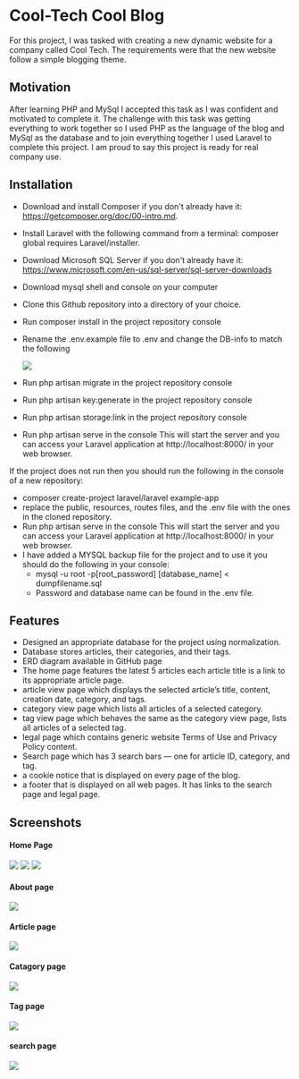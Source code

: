 
# Cool-Tech Cool Blog

For this project, I was tasked with creating a new dynamic website for a company called Cool Tech. The requirements were that the new website follow a simple blogging theme.


## Motivation
After learning PHP and MySql I accepted this task as I was confident and motivated to complete it. The challenge with this task was getting everything to work together so I used PHP as the language of the blog and MySql as the database and to join everything together I used Laravel to complete this project. I am proud to say this project is ready for real company use.


## Installation

- Download and install Composer if you don't already have it: https://getcomposer.org/doc/00-intro.md.
- Install Laravel with the following command from a terminal: composer global requires Laravel/installer.
- Download Microsoft SQL Server if you don't already have it: https://www.microsoft.com/en-us/sql-server/sql-server-downloads
- Download mysql shell and console on your computer

- Clone this Github repository into a directory of your choice.
- Run composer install in the project repository console
- Rename the .env.example file to .env and change the DB-info to match the following
 
  <img src="database.png" />
  
- Run php artisan migrate in the project repository console
- Run php artisan key:generate in the project repository console
- Run php artisan storage:link in the project repository console
- Run php artisan serve in the console This will start the server and you can access your Laravel application at http://localhost:8000/ in your web browser.

If the project does not run then you should run the following in the console of a new repository:
- composer create-project laravel/laravel example-app
- replace the public, resources, routes files, and the .env file with the ones in the cloned repository.
- Run php artisan serve in the console This will start the server and you can access your Laravel application at http://localhost:8000/ in your web browser.
- I have added a MYSQL backup file for the project and to use it you should do the following in your console:
   + mysql -u root -p[root_password] [database_name] < dumpfilename.sql
   + Password and database name can be found in the .env file.
    
## Features

- Designed an appropriate database for the project using normalization.
- Database stores articles, their categories, and their tags.
- ERD diagram available in GitHub page
- The home page features the latest 5 articles each article title is a link to its appropriate article page.
- article view page which displays the selected article’s title, content, creation date, category, and tags.
-  category view page which lists all articles of a selected category.
- tag view page which behaves the same as the category view page, lists all articles of a selected tag.
- legal page which contains generic website Terms of Use and Privacy Policy content.
- Search page which has 3 search bars — one for article ID, category, and tag.
- a cookie notice that is displayed on every page of the blog.
- a footer that is displayed on all web pages. It has links to the search page and legal page.

## Screenshots
#### Home Page
<img src="Screenshot-blog1.png" />
<img src="Screenshot-blog2.png" />
<img src="Screenshot-blog3.png" />

#### About page
<img src="Screenshot-blog-about.png" />

#### Article page
<img src="Screenshot-blog-article-view.png" />

#### Catagory page
<img src="Screenshot-blog-catagory-view.png" />

#### Tag page
<img src="Screenshot-blog-tag-view.png" />

#### search page
<img src="Screenshot-search-page.png" />
